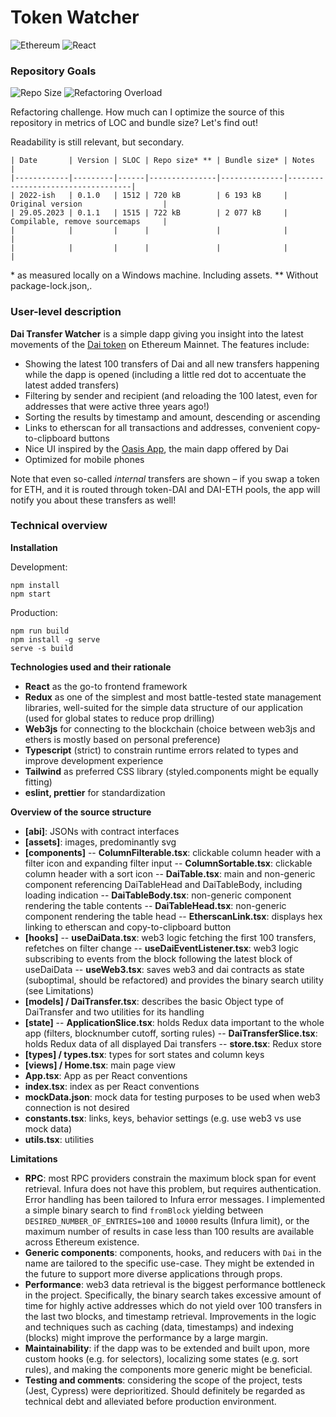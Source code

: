 # Token Watcher

![Ethereum](https://img.shields.io/badge/Ethereum-3C3C3D?style=for-the-badge&logo=Ethereum&logoColor=white) ![React](https://img.shields.io/badge/React-20232A?style=for-the-badge&logo=react&logoColor=61DAFB)

### Repository Goals

![Repo Size](https://img.shields.io/github/repo-size/fs-public/ib-analyzer) ![Refactoring Overload](https://img.shields.io/badge/refactoring-overload-purple)

Refactoring challenge. How much can I optimize the source of this repository in metrics of LOC and bundle size? Let's find out!

Readability is still relevant, but secondary.

```plaintext
| Date       | Version | SLOC | Repo size* ** | Bundle size* | Notes                             |
|------------|---------|------|---------------|--------------|-----------------------------------|
| 2022-ish   | 0.1.0   | 1512 | 720 kB        | 6 193 kB     | Original version                  |
| 29.05.2023 | 0.1.1   | 1515 | 722 kB        | 2 077 kB     | Compilable, remove sourcemaps     |
|            |         |      |               |              |                                   |
|            |         |      |               |              |                                   |
```

\* as measured locally on a Windows machine. Including assets.
\*\* Without package-lock.json,.

### User-level description

**Dai Transfer Watcher** is a simple dapp giving you insight into the latest movements of the [Dai token](https://etherscan.io/address/0x6B175474E89094C44Da98b954EedeAC495271d0F) on Ethereum Mainnet. The features include:

-   Showing the latest 100 transfers of Dai and all new transfers happening while the dapp is opened (including a little red dot to accentuate the latest added transfers)
-   Filtering by sender and recipient (and reloading the 100 latest, even for addresses that were active three years ago!)
-   Sorting the results by timestamp and amount, descending or ascending
-   Links to etherscan for all transactions and addresses, convenient copy-to-clipboard buttons
-   Nice UI inspired by the [Oasis App](https://oasis.app), the main dapp offered by Dai
-   Optimized for mobile phones

Note that even so-called _internal_ transfers are shown – if you swap a token for ETH, and it is routed through token-DAI and DAI-ETH pools, the app will notify you about these transfers as well!

### Technical overview

**Installation**

Development:

```
npm install
npm start
```

Production:

```
npm run build
npm install -g serve
serve -s build
```

**Technologies used and their rationale**

-   **React** as the go-to frontend framework
-   **Redux** as one of the simplest and most battle-tested state management libraries, well-suited for the simple data structure of our application (used for global states to reduce prop drilling)
-   **Web3js** for connecting to the blockchain (choice between web3js and ethers is mostly based on personal preference)
-   **Typescript** (strict) to constrain runtime errors related to types and improve development experience
-   **Tailwind** as preferred CSS library (styled.components might be equally fitting)
-   **eslint, prettier** for standardization

**Overview of the source structure**

-   **[abi]**: JSONs with contract interfaces
-   **[assets]**: images, predominantly svg
-   **[components]**
    -- **ColumnFilterable.tsx**: clickable column header with a filter icon and expanding filter input
    -- **ColumnSortable.tsx**: clickable column header with a sort icon
    -- **DaiTable.tsx**: main and non-generic component referencing DaiTableHead and DaiTableBody, including loading indication
    -- **DaiTableBody.tsx**: non-generic component rendering the table contents
    -- **DaiTableHead.tsx**: non-generic component rendering the table head
    -- **EtherscanLink.tsx**: displays hex linking to etherscan and copy-to-clipboard button
-   **[hooks]**
    -- **useDaiData.tsx**: web3 logic fetching the first 100 transfers, refetches on filter change
    -- **useDaiEventListener.tsx**: web3 logic subscribing to events from the block following the latest block of useDaiData
    -- **useWeb3.tsx**: saves web3 and dai contracts as state (suboptimal, should be refactored) and provides the binary search utility (see Limitations)
-   **[models] / DaiTransfer.tsx**: describes the basic Object type of DaiTransfer and two utilities for its handling
-   **[state]**
    -- **ApplicationSlice.tsx**: holds Redux data important to the whole app (filters, blocknumber cutoff, sorting rules)
    -- **DaiTransferSlice.tsx**: holds Redux data of all displayed Dai transfers
    -- **store.tsx**: Redux store
-   **[types] / types.tsx**: types for sort states and column keys
-   **[views] / Home.tsx**: main page view
-   **App.tsx**: App as per React conventions
-   **index.tsx**: index as per React conventions
-   **mockData.json**: mock data for testing purposes to be used when web3 connection is not desired
-   **constants.tsx**: links, keys, behavior settings (e.g. use web3 vs use mock data)
-   **utils.tsx**: utilities

**Limitations**

-   **RPC**: most RPC providers constrain the maximum block span for event retrieval. Infura does not have this problem, but requires authentication. Error handling has been tailored to Infura error messages. I implemented a simple binary search to find `fromBlock` yielding between `DESIRED_NUMBER_OF_ENTRIES=100` and `10000` results (Infura limit), or the maximum number of results in case less than 100 results are available across Ethereum existence.
-   **Generic components**: components, hooks, and reducers with `Dai` in the name are tailored to the specific use-case. They might be extended in the future to support more diverse applications through props.
-   **Performance**: web3 data retrieval is the biggest performance bottleneck in the project. Specifically, the binary search takes excessive amount of time for highly active addresses which do not yield over 100 transfers in the last two blocks, and timestamp retrieval. Improvements in the logic and techniques such as caching (data, timestamps) and indexing (blocks) might improve the performance by a large margin.
-   **Maintainability**: if the dapp was to be extended and built upon, more custom hooks (e.g. for selectors), localizing some states (e.g. sort rules), and making the components more generic might be beneficial.
-   **Testing and comments**: considering the scope of the project, tests (Jest, Cypress) were deprioritized. Should definitely be regarded as technical debt and alleviated before production environment.
